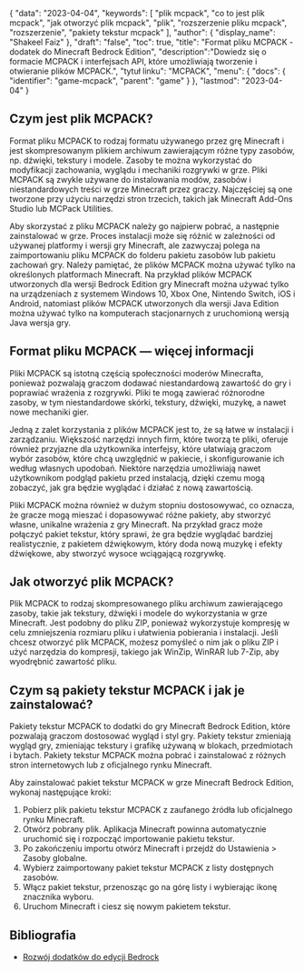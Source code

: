 {
"data": "2023-04-04",
  "keywords": [
"plik mcpack",
"co to jest plik mcpack",
"jak otworzyć plik mcpack",
"plik",
"rozszerzenie pliku mcpack",
"rozszerzenie",
"pakiety tekstur mcpack"
],
  "author": {
"display_name": "Shakeel Faiz"
},
"draft": "false",
"toc": true,
"title": "Format pliku MCPACK - dodatek do Minecraft Bedrock Edition",
  "description":"Dowiedz się o formacie MCPACK i interfejsach API, które umożliwiają tworzenie i otwieranie plików MCPACK.",
"tytuł linku": "MCPACK",
  "menu": {
    "docs": {
      "identifier": "game-mcpack",
      "parent": "game"
}
},
"lastmod": "2023-04-04"
}

## Czym jest plik MCPACK?

Format pliku MCPACK to rodzaj formatu używanego przez grę Minecraft i jest skompresowanym plikiem archiwum zawierającym różne typy zasobów, np. dźwięki, tekstury i modele. Zasoby te można wykorzystać do modyfikacji zachowania, wyglądu i mechaniki rozgrywki w grze. Pliki MCPACK są zwykle używane do instalowania modów, zasobów i niestandardowych treści w grze Minecraft przez graczy. Najczęściej są one tworzone przy użyciu narzędzi stron trzecich, takich jak Minecraft Add-Ons Studio lub MCPack Utilities.

Aby skorzystać z pliku MCPACK należy go najpierw pobrać, a następnie zainstalować w grze. Proces instalacji może się różnić w zależności od używanej platformy i wersji gry Minecraft, ale zazwyczaj polega na zaimportowaniu pliku MCPACK do folderu pakietu zasobów lub pakietu zachowań gry. Należy pamiętać, że plików MCPACK można używać tylko na określonych platformach Minecraft. Na przykład plików MCPACK utworzonych dla wersji Bedrock Edition gry Minecraft można używać tylko na urządzeniach z systemem Windows 10, Xbox One, Nintendo Switch, iOS i Android, natomiast plików MCPACK utworzonych dla wersji Java Edition można używać tylko na komputerach stacjonarnych z uruchomioną wersją Java wersja gry.

## Format pliku MCPACK — więcej informacji

Pliki MCPACK są istotną częścią społeczności moderów Minecrafta, ponieważ pozwalają graczom dodawać niestandardową zawartość do gry i poprawiać wrażenia z rozgrywki. Pliki te mogą zawierać różnorodne zasoby, w tym niestandardowe skórki, tekstury, dźwięki, muzykę, a nawet nowe mechaniki gier.

Jedną z zalet korzystania z plików MCPACK jest to, że są łatwe w instalacji i zarządzaniu. Większość narzędzi innych firm, które tworzą te pliki, oferuje również przyjazne dla użytkownika interfejsy, które ułatwiają graczom wybór zasobów, które chcą uwzględnić w pakiecie, i skonfigurowanie ich według własnych upodobań. Niektóre narzędzia umożliwiają nawet użytkownikom podgląd pakietu przed instalacją, dzięki czemu mogą zobaczyć, jak gra będzie wyglądać i działać z nową zawartością.

Pliki MCPACK można również w dużym stopniu dostosowywać, co oznacza, że gracze mogą mieszać i dopasowywać różne pakiety, aby stworzyć własne, unikalne wrażenia z gry Minecraft. Na przykład gracz może połączyć pakiet tekstur, który sprawi, że gra będzie wyglądać bardziej realistycznie, z pakietem dźwiękowym, który doda nową muzykę i efekty dźwiękowe, aby stworzyć wysoce wciągającą rozgrywkę.

## Jak otworzyć plik MCPACK?

Plik MCPACK to rodzaj skompresowanego pliku archiwum zawierającego zasoby, takie jak tekstury, dźwięki i modele do wykorzystania w grze Minecraft. Jest podobny do pliku ZIP, ponieważ wykorzystuje kompresję w celu zmniejszenia rozmiaru pliku i ułatwienia pobierania i instalacji. Jeśli chcesz otworzyć plik MCPACK, możesz pomyśleć o nim jak o pliku ZIP i użyć narzędzia do kompresji, takiego jak WinZip, WinRAR lub 7-Zip, aby wyodrębnić zawartość pliku.

## Czym są pakiety tekstur MCPACK i jak je zainstalować?

Pakiety tekstur MCPACK to dodatki do gry Minecraft Bedrock Edition, które pozwalają graczom dostosować wygląd i styl gry. Pakiety tekstur zmieniają wygląd gry, zmieniając tekstury i grafikę używaną w blokach, przedmiotach i bytach. Pakiety tekstur MCPACK można pobrać i zainstalować z różnych stron internetowych lub z oficjalnego rynku Minecraft.

Aby zainstalować pakiet tekstur MCPACK w grze Minecraft Bedrock Edition, wykonaj następujące kroki:

1. Pobierz plik pakietu tekstur MCPACK z zaufanego źródła lub oficjalnego rynku Minecraft.
2. Otwórz pobrany plik. Aplikacja Minecraft powinna automatycznie uruchomić się i rozpocząć importowanie pakietu tekstur.
3. Po zakończeniu importu otwórz Minecraft i przejdź do Ustawienia > Zasoby globalne.
4. Wybierz zaimportowany pakiet tekstur MCPACK z listy dostępnych zasobów.
5. Włącz pakiet tekstur, przenosząc go na górę listy i wybierając ikonę znacznika wyboru.
6. Uruchom Minecraft i ciesz się nowym pakietem tekstur.

## Bibliografia

* [Rozwój dodatków do edycji Bedrock](https://learn.microsoft.com/en-us/minecraft/creator/documents/gettingstarted)

